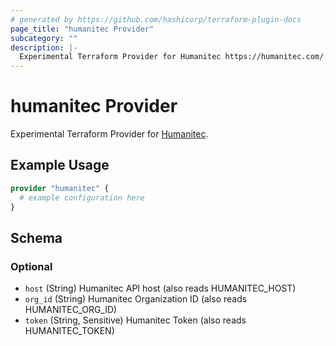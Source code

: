 ```yaml
---
# generated by https://github.com/hashicorp/terraform-plugin-docs
page_title: "humanitec Provider"
subcategory: ""
description: |-
  Experimental Terraform Provider for Humanitec https://humanitec.com/.
---
```


# humanitec Provider

Experimental Terraform Provider for [Humanitec](https://humanitec.com/).

## Example Usage

```terraform
provider "humanitec" {
  # example configuration here
}
```

<!-- schema generated by tfplugindocs -->
## Schema

### Optional

- `host` (String) Humanitec API host (also reads HUMANITEC_HOST)
- `org_id` (String) Humanitec Organization ID (also reads HUMANITEC_ORG_ID)
- `token` (String, Sensitive) Humanitec Token (also reads HUMANITEC_TOKEN)
